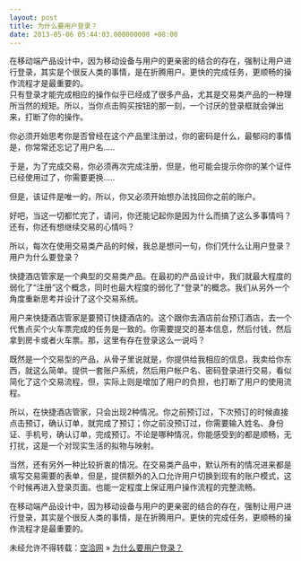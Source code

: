 ```yaml
---
layout: post
title: 为什么要用户登录？
date: 2013-05-06 05:44:03.000000000 +08:00
---
```


<div>在移动端产品设计中，因为移动设备与用户的更亲密的结合的存在，强制让用户进行登录，其实是个很反人类的事情，是在折腾用户。更快的完成任务，更顺畅的操作流程才是最重要的。

</div>只有登录才能完成相应的操作似乎已经成了很多产品，尤其是交易类产品的一种理所当然的规矩。所以，当你点击购买按钮的那一刻，一个讨厌的登录框就会弹出来，打断了你的操作。

你必须开始思考你是否曾经在这个产品里注册过，你的密码是什么，最郁闷的事情是，你常常还忘记了用户名…..

于是，为了完成交易，你必须再次完成注册，但是，他可能会提示你你的某个证件已经使用过了，你需要更换…..

但是，该证件是唯一的，所以，你又必须开始想办法找回你之前的账户。

好吧，当这一切都忙完了，请问，你还能记起你是因为什么而搞了这么多事情吗？还有，你还有想继续交易的心情吗？

所以，每次在使用交易类产品的时候，我总是想问一句，你们凭什么让用户登录？用户为什么要登录？

快捷酒店管家是一个典型的交易类产品。在最初的产品设计中，我们就最大程度的弱化了“注册”这个概念，同时也最大程度的弱化了“登录”的概念。我们从另外一个角度重新思考并设计了这个交易系统。

用户来快捷酒店管家是要预订快捷酒店的。这个跟你去酒店前台预订酒店，去一个代售点买个火车票完成的任务是一致的。你需要提交的基本信息，然后付钱，然后拿到房卡或者火车票。那，这里有存在登录这么一说吗？

既然是一个交易型的产品，从骨子里说就是，你提供给我相应的信息，我卖给你东西，就这么简单。提供一套账户系统，然后用户帐户名、密码登录进行交易，看似简化了这个交易流程，但，实际上则是增加了用户的负担，也打断了用户的使用流程。

所以，在快捷酒店管家，只会出现2种情况。你之前预订过，下次预订的时候直接点击预订，确认订单，就完成了预订；你之前没预订过，你需要输入姓名、身份证、手机号，确认订单，完成预订。不论是哪种情况，你能感受到的都是顺畅，无打扰，这是一个对现实生活的拟物与映射。

当然，还有另外一种比较折衷的情况。在交易类产品中，默认所有的情况进来都是填写交易需要的表单，但是，提供额外的入口允许用户切换到现有的账户模式，这个时候再进入登录页面。也能一定程度上保证用户操作流程的完整流畅。

在移动端产品设计中，因为移动设备与用户的更亲密的结合的存在，强制让用户进行登录，其实是个很反人类的事情，是在折腾用户。更快的完成任务，更顺畅的操作流程才是最重要的。

未经允许不得转载：[空洽网](http://kongqia.com) » [为什么要用户登录？](http://kongqia.com/1915.html)



